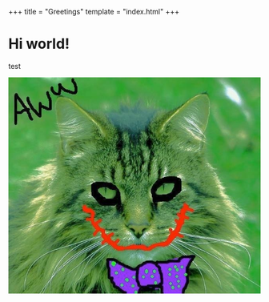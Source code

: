 +++
title = "Greetings"
template = "index.html"
+++

# Hi world!
test

![alt text](/../static/images/jokercat.jpg)
